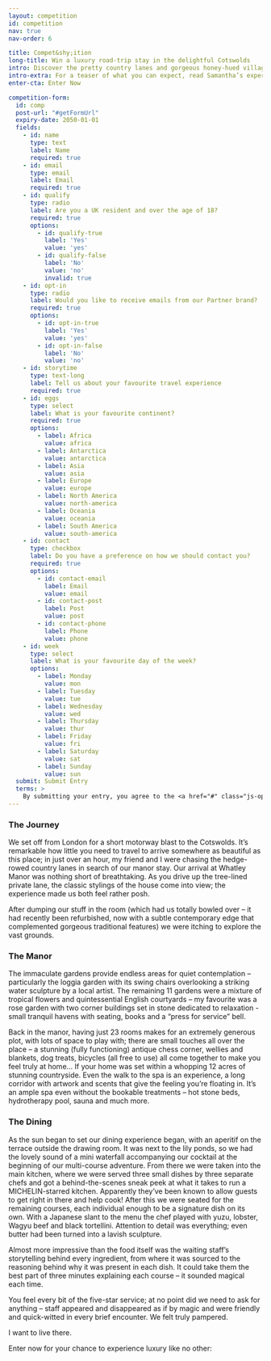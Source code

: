 ```yaml
---
layout: competition
id: competition
nav: true
nav-order: 6

title: Compet&shy;ition
long-title: Win a luxury road-trip stay in the delightful Cotswolds
intro: Discover the pretty country lanes and gorgeous honey-hued villages of the Cotswolds, as you embark on a luxury road trip in quintessential English countryside. Your stay includes two nights at the gorgeous Whatley Manor – in one of their sumptuous suites, no less. What’s more, you’ll be treated to a MICHELIN-starred 12-course experience menu with accompanying wine flight. Delicious. In the day, explore the picturesque villages nearby, or sink into the hotel’s spa which you full access to for the duration of your stay.
intro-extra: For a teaser of what you can expect, read Samantha’s experience below!
enter-cta: Enter Now

competition-form:
  id: comp
  post-url: "#getFormUrl"
  expiry-date: 2050-01-01
  fields:
    - id: name
      type: text
      label: Name
      required: true
    - id: email
      type: email
      label: Email
      required: true
    - id: qualify
      type: radio
      label: Are you a UK resident and over the age of 18?
      required: true
      options:
        - id: qualify-true
          label: 'Yes'
          value: 'yes'
        - id: qualify-false
          label: 'No'
          value: 'no'
          invalid: true
    - id: opt-in
      type: radio
      label: Would you like to receive emails from our Partner brand?
      required: true
      options:
        - id: opt-in-true
          label: 'Yes'
          value: 'yes'
        - id: opt-in-false
          label: 'No'
          value: 'no'
    - id: storytime
      type: text-long
      label: Tell us about your favourite travel experience
      required: true
    - id: eggs
      type: select
      label: What is your favourite continent?
      required: true
      options:
        - label: Africa
          value: africa
        - label: Antarctica
          value: antarctica
        - label: Asia
          value: asia
        - label: Europe
          value: europe
        - label: North America
          value: north-america
        - label: Oceania
          value: oceania
        - label: South America
          value: south-america
    - id: contact
      type: checkbox
      label: Do you have a preference on how we should contact you?
      required: true
      options:
        - id: contact-email
          label: Email
          value: email
        - id: contact-post
          label: Post
          value: post
        - id: contact-phone
          label: Phone
          value: phone
    - id: week
      type: select
      label: What is your favourite day of the week?
      options:
        - label: Monday
          value: mon
        - label: Tuesday
          value: tue
        - label: Wednesday
          value: wed
        - label: Thursday
          value: thur
        - label: Friday
          value: fri
        - label: Saturday
          value: sat
        - label: Sunday
          value: sun
  submit: Submit Entry
  terms: >
    By submitting your entry, you agree to the <a href="#" class="js-open-modal link--underlined" data-open-modal="competition-terms">terms and conditions</a> of this competition
---
```


<div class="row">
  <div class="col col--xl-6 col--xxl-5">
    <div class="bg-img bg-img--4-3" style="background-image: url('{{site.img}}/content/competition/blog/01.jpg');"></div>
  </div>
  <div class="col col--xl-6 col--xxl-7">
    <h3 class="title title--sm">The Journey</h3>
    <p>We set off from London for a short motorway blast to the Cotswolds. It’s remarkable how little you need to travel to arrive somewhere as beautiful as this place; in just over an hour, my friend and I were chasing the hedge-rowed country lanes in search of our manor stay. Our arrival at Whatley Manor was nothing short of breathtaking. As you drive up the tree-lined private lane, the classic stylings of the house come into view; the experience made us both feel rather posh.</p>
    <p>After dumping our stuff in the room (which had us totally bowled over – it had recently been refurbished, now with a subtle contemporary edge that complemented gorgeous traditional features) we were itching to explore the vast grounds.</p>
  </div>
</div>

<div class="space--xxl"></div>

<div class="row">
  <div class="col col--xl-6 col--xxl-5">
    <div class="bg-img bg-img--4-3" style="background-image: url('{{site.img}}/content/competition/blog/02.jpg');"></div>
  </div>
  <div class="col col--xl-6 col--xxl-7">
    <h3 class="title title--sm">The Manor</h3>
    <p>The immaculate gardens provide endless areas for quiet contemplation – particularly the loggia garden with its swing chairs overlooking a striking water sculpture by a local artist. The remaining 11 gardens were a mixture of tropical flowers and quintessential English courtyards – my favourite was a rose garden with two corner buildings set in stone dedicated to relaxation - small tranquil havens with seating, books and a “press for service” bell.</p>
    <p>Back in the manor, having just 23 rooms makes for an extremely generous plot, with lots of space to play with; there are small touches all over the place – a stunning (fully functioning) antique chess corner, wellies and blankets, dog treats, bicycles (all free to use) all come together to make you feel truly at home… If your home was set within a whopping 12 acres of stunning countryside. Even the walk to the spa is an experience, a long corridor with artwork and scents that give the feeling you’re floating in. It’s an ample spa even without the bookable treatments – hot stone beds, hydrotherapy pool, sauna and much more.</p>
  </div>
</div>

<div class="space--xxl"></div>

<div class="row">
  <div class="col col--xl-6 col--xxl-5">
    <div class="bg-img bg-img--4-3" style="background-image: url('{{site.img}}/content/competition/blog/03.jpg');"></div>
  </div>
  <div class="col col--xl-6 col--xxl-7">
    <h3 class="title title--sm">The Dining</h3>
    <p>As the sun began to set our dining experience began, with an aperitif on the terrace outside the drawing room. It was next to the lily ponds, so we had the lovely sound of a mini waterfall accompanying our cocktail at the beginning of our multi-course adventure. From there we were taken into the main kitchen, where we were served three small dishes by three separate chefs and got a behind-the-scenes sneak peek at what it takes to run a MICHELIN-starred kitchen. Apparently they’ve been known to allow guests to get right in there and help cook! After this we were seated for the remaining courses, each individual enough to be a signature dish on its own. With a Japanese slant to the menu the chef played with yuzu, lobster, Wagyu beef and black tortellini. Attention to detail was everything; even butter had been turned into a lavish sculpture.</p>
    <p>Almost more impressive than the food itself was the waiting staff’s storytelling behind every ingredient, from where it was sourced to the reasoning behind why it was present in each dish. It could take them the best part of three minutes explaining each course – it sounded magical each time.</p>
    <p>You feel every bit of the five-star service; at no point did we need to ask for anything – staff appeared and disappeared as if by magic and were friendly and quick-witted in every brief encounter. We felt truly pampered.</p>
    <p>I want to live there.</p>
    <p>Enter now for your chance to experience luxury like no other:</p>
  </div>
</div>